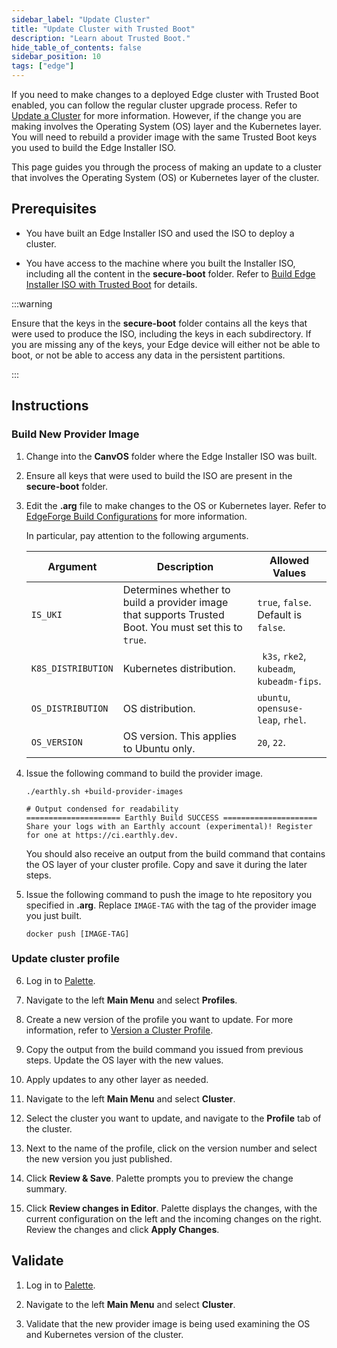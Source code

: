 ```yaml
---
sidebar_label: "Update Cluster"
title: "Update Cluster with Trusted Boot"
description: "Learn about Trusted Boot."
hide_table_of_contents: false
sidebar_position: 10
tags: ["edge"]
---
```


If you need to make changes to a deployed Edge cluster with Trusted Boot enabled, you can follow the regular cluster
upgrade process. Refer to [Update a Cluster](../../cluster-management/cluster-updates.md) for more information. However,
if the change you are making involves the Operating System (OS) layer and the Kubernetes layer. You will need to rebuild
a provider image with the same Trusted Boot keys you used to build the Edge Installer ISO.

This page guides you through the process of making an update to a cluster that involves the Operating System (OS) or
Kubernetes layer of the cluster.

## Prerequisites

- You have built an Edge Installer ISO and used the ISO to deploy a cluster.

- You have access to the machine where you built the Installer ISO, including all the content in the **secure-boot**
  folder. Refer to [Build Edge Installer ISO with Trusted Boot](./build-trusted-iso.md) for details.

:::warning

Ensure that the keys in the **secure-boot** folder contains all the keys that were used to produce the ISO, including
the keys in each subdirectory. If you are missing any of the keys, your Edge device will either not be able to boot, or
not be able to access any data in the persistent partitions.

:::

## Instructions

### Build New Provider Image

1. Change into the **CanvOS** folder where the Edge Installer ISO was built.

2. Ensure all keys that were used to build the ISO are present in the **secure-boot** folder.

3. Edit the **.arg** file to make changes to the OS or Kubernetes layer. Refer to
   [EdgeForge Build Configurations](../edgeforge-workflow/palette-canvos/arg.md) for more information.

   In particular, pay attention to the following arguments.

   | **Argument**       | **Description**                                                                                       | **Allowed Values**                         |
   | ------------------ | ----------------------------------------------------------------------------------------------------- | ------------------------------------------ |
   | `IS_UKI`           | Determines whether to build a provider image that supports Trusted Boot. You must set this to `true`. | `true`, `false`. Default is `false`.       |
   | `K8S_DISTRIBUTION` | Kubernetes distribution.                                                                              | ` k3s`, `rke2`, `kubeadm`, `kubeadm-fips`. |
   | `OS_DISTRIBUTION`  | OS distribution.                                                                                      | `ubuntu`, `opensuse-leap`, `rhel`.         |
   | `OS_VERSION`       | OS version. This applies to Ubuntu only.                                                              | `20`, `22`.                                |

4. Issue the following command to build the provider image.

   ```shell
   ./earthly.sh +build-provider-images
   ```

   ```hideClipboard bash
   # Output condensed for readability
   ===================== Earthly Build SUCCESS =====================
   Share your logs with an Earthly account (experimental)! Register for one at https://ci.earthly.dev.
   ```

   You should also receive an output from the build command that contains the OS layer of your cluster profile. Copy and
   save it during the later steps.

5. Issue the following command to push the image to hte repository you specified in **.arg**. Replace `IMAGE-TAG` with
   the tag of the provider image you just built.

   ```shell
   docker push [IMAGE-TAG]
   ```

### Update cluster profile

6. Log in to [Palette](https://console.spectrocloud.com).

7. Navigate to the left **Main Menu** and select **Profiles**.

8. Create a new version of the profile you want to update. For more information, refer to
   [Version a Cluster Profile](/profiles/cluster-profiles/modify-cluster-profiles/version-cluster-profile.md).

9. Copy the output from the build command you issued from previous steps. Update the OS layer with the new values.

10. Apply updates to any other layer as needed.

11. Navigate to the left **Main Menu** and select **Cluster**.

12. Select the cluster you want to update, and navigate to the **Profile** tab of the cluster.

13. Next to the name of the profile, click on the version number and select the new version you just published.

14. Click **Review & Save**. Palette prompts you to preview the change summary.

15. Click **Review changes in Editor**. Palette displays the changes, with the current configuration on the left and the
    incoming changes on the right. Review the changes and click **Apply Changes**.

## Validate

1. Log in to [Palette](https://console.spectrocloud.com).

2. Navigate to the left **Main Menu** and select **Cluster**.

3. Validate that the new provider image is being used examining the OS and Kubernetes version of the cluster.
